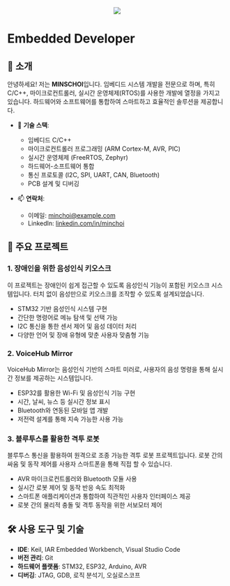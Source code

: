 <div align="center">
  <img src="https://capsule-render.vercel.app/api?type=rounded&color=CFFFE5&height=200&section=header&text=MINSCHOI&fontSize=90" />
</div>

# Embedded Developer

## 👋 소개
안녕하세요! 저는 **MINSCHOI**입니다. 임베디드 시스템 개발을 전문으로 하며, 특히 C/C++, 마이크로컨트롤러, 실시간 운영체제(RTOS)를 사용한 개발에 열정을 가지고 있습니다. 하드웨어와 소프트웨어를 통합하여 스마트하고 효율적인 솔루션을 제공합니다.

- 🔧 **기술 스택**:
  - 임베디드 C/C++
  - 마이크로컨트롤러 프로그래밍 (ARM Cortex-M, AVR, PIC)
  - 실시간 운영체제 (FreeRTOS, Zephyr)
  - 하드웨어-소프트웨어 통합
  - 통신 프로토콜 (I2C, SPI, UART, CAN, Bluetooth)
  - PCB 설계 및 디버깅

- 📫 **연락처**:
  - 이메일: minchoi@example.com
  - LinkedIn: [linkedin.com/in/minchoi](https://www.linkedin.com/in/minchoi)

## 🚀 주요 프로젝트

### 1. **장애인을 위한 음성인식 키오스크**
이 프로젝트는 장애인이 쉽게 접근할 수 있도록 음성인식 기능이 포함된 키오스크 시스템입니다. 터치 없이 음성만으로 키오스크를 조작할 수 있도록 설계되었습니다.

- STM32 기반 음성인식 시스템 구현
- 간단한 명령어로 메뉴 탐색 및 선택 가능
- I2C 통신을 통한 센서 제어 및 음성 데이터 처리
- 다양한 언어 및 장애 유형에 맞춘 사용자 맞춤형 기능

### 2. **VoiceHub Mirror**
VoiceHub Mirror는 음성인식 기반의 스마트 미러로, 사용자의 음성 명령을 통해 실시간 정보를 제공하는 시스템입니다.

- ESP32를 활용한 Wi-Fi 및 음성인식 기능 구현
- 시간, 날씨, 뉴스 등 실시간 정보 표시
- Bluetooth와 연동된 모바일 앱 개발
- 저전력 설계를 통해 지속 가능한 사용 가능

### 3. **블루투스를 활용한 격투 로봇**
블루투스 통신을 활용하여 원격으로 조종 가능한 격투 로봇 프로젝트입니다. 로봇 간의 싸움 및 동작 제어를 사용자 스마트폰을 통해 직접 할 수 있습니다.

- AVR 마이크로컨트롤러와 Bluetooth 모듈 사용
- 실시간 로봇 제어 및 동작 반응 속도 최적화
- 스마트폰 애플리케이션과 통합하여 직관적인 사용자 인터페이스 제공
- 로봇 간의 물리적 충돌 및 격투 동작을 위한 서보모터 제어

## 🛠 사용 도구 및 기술

- **IDE**: Keil, IAR Embedded Workbench, Visual Studio Code
- **버전 관리**: Git
- **하드웨어 플랫폼**: STM32, ESP32, Arduino, AVR
- **디버깅**: JTAG, GDB, 로직 분석기, 오실로스코프

